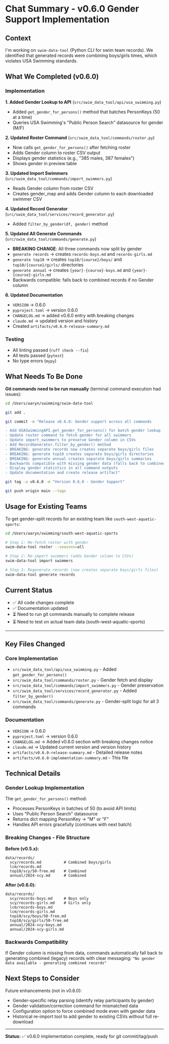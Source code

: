 # Chat Summary - v0.6.0 Gender Support Implementation

## Context
I'm working on `swim-data-tool` (Python CLI for swim team records). We identified that generated records were combining boys/girls times, which violates USA Swimming standards.

## What We Completed (v0.6.0)

### Implementation
**1. Added Gender Lookup to API** (`src/swim_data_tool/api/usa_swimming.py`)
- Added `get_gender_for_persons()` method that batches PersonKeys (50 at a time)
- Queries USA Swimming's "Public Person Search" datasource for gender (M/F)

**2. Updated Roster Command** (`src/swim_data_tool/commands/roster.py`)
- Now calls `get_gender_for_persons()` after fetching roster
- Adds Gender column to roster CSV output
- Displays gender statistics (e.g., "385 males, 387 females")
- Shows gender in preview table

**3. Updated Import Swimmers** (`src/swim_data_tool/commands/import_swimmers.py`)
- Reads Gender column from roster CSV
- Creates gender_map and adds Gender column to each downloaded swimmer CSV

**4. Updated Record Generator** (`src/swim_data_tool/services/record_generator.py`)
- Added `filter_by_gender(df, gender)` method

**5. Updated All Generate Commands** (`src/swim_data_tool/commands/generate.py`)
- **BREAKING CHANGE**: All three commands now split by gender
- `generate records` → creates `records-boys.md` and `records-girls.md`
- `generate top10` → creates `top10/{course}/boys/` and `top10/{course}/girls/` directories
- `generate annual` → creates `{year}-{course}-boys.md` and `{year}-{course}-girls.md`
- Backwards compatible: falls back to combined records if no Gender column

**6. Updated Documentation**
- `VERSION` → 0.6.0
- `pyproject.toml` → version 0.6.0
- `CHANGELOG.md` → added v0.6.0 entry with breaking changes
- `claude.md` → updated version and history
- Created `artifacts/v0.6.0-release-summary.md`

### Testing
- All linting passed (`ruff check --fix`)
- All tests passed (`pytest`)
- No type errors (`mypy`)

## What Needs To Be Done

**Git commands need to be run manually** (terminal command execution had issues):

```bash
cd /Users/aaryn/swimming/swim-data-tool

git add .

git commit -m "Release v0.6.0: Gender support across all commands

- Add USASwimmingAPI.get_gender_for_persons() for batch gender lookup
- Update roster command to fetch gender for all swimmers
- Update import_swimmers to preserve Gender column in CSVs
- Add RecordGenerator.filter_by_gender() method
- BREAKING: generate records now creates separate boys/girls files
- BREAKING: generate top10 creates separate boys/girls directories
- BREAKING: generate annual creates separate boys/girls summaries
- Backwards compatible with missing gender data (falls back to combined)
- Display gender statistics in all command outputs
- Update documentation and create release artifact"

git tag -a v0.6.0 -m "Version 0.6.0 - Gender Support"

git push origin main --tags
```

## Usage for Existing Teams

To get gender-split records for an existing team like `south-west-aquatic-sports`:

```bash
cd /Users/aaryn/swimming/south-west-aquatic-sports

# Step 1: Re-fetch roster with gender
swim-data-tool roster --seasons=all

# Step 2: Re-import swimmers (adds Gender column to CSVs)
swim-data-tool import swimmers

# Step 3: Regenerate records (now creates separate boys/girls files)
swim-data-tool generate records
```

## Current Status
- ✅ All code changes complete
- ✅ Documentation updated
- ⏳ Need to run git commands manually to complete release
- ⏳ Need to test on actual team data (south-west-aquatic-sports)

---

## Key Files Changed

### Core Implementation
- `src/swim_data_tool/api/usa_swimming.py` - Added `get_gender_for_persons()`
- `src/swim_data_tool/commands/roster.py` - Gender fetch and display
- `src/swim_data_tool/commands/import_swimmers.py` - Gender preservation
- `src/swim_data_tool/services/record_generator.py` - Added `filter_by_gender()`
- `src/swim_data_tool/commands/generate.py` - Gender-split logic for all 3 commands

### Documentation
- `VERSION` → 0.6.0
- `pyproject.toml` → version 0.6.0
- `CHANGELOG.md` → Added v0.6.0 section with breaking changes notice
- `claude.md` → Updated current version and version history
- `artifacts/v0.6.0-release-summary.md` - Detailed release notes
- `artifacts/v0.6.0-implementation-summary.md` - This file

## Technical Details

### Gender Lookup Implementation
The `get_gender_for_persons()` method:
- Processes PersonKeys in batches of 50 (to avoid API limits)
- Uses "Public Person Search" datasource
- Returns dict mapping PersonKey → "M" or "F"
- Handles API errors gracefully (continues with next batch)

### Breaking Changes - File Structure

**Before (v0.5.x):**
```
data/records/
  scy/records.md          # Combined boys/girls
  lcm/records.md
  top10/scy/50-free.md    # Combined
  annual/2024-scy.md      # Combined
```

**After (v0.6.0):**
```
data/records/
  scy/records-boys.md     # Boys only
  scy/records-girls.md    # Girls only
  lcm/records-boys.md
  lcm/records-girls.md
  top10/scy/boys/50-free.md
  top10/scy/girls/50-free.md
  annual/2024-scy-boys.md
  annual/2024-scy-girls.md
```

### Backwards Compatibility
If Gender column is missing from data, commands automatically fall back to generating combined (legacy) records with clear messaging: `"No gender data available - generating combined records"`

## Next Steps to Consider

Future enhancements (not in v0.6.0):
- Gender-specific relay parsing (identify relay participants by gender)
- Gender validation/correction command for mismatched data
- Configuration option to force combined mode even with gender data
- Historical re-import tool to add gender to existing CSVs without full re-download

---

**Status:** ✅ v0.6.0 implementation complete, ready for git commit/tag/push
